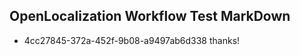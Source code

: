 ## OpenLocalization Workflow Test MarkDown
* 4cc27845-372a-452f-9b08-a9497ab6d338 thanks!

<!--HONumber=Oct16_HO3-->


